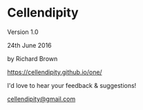 # Cellendipity

Version 1.0

24th June 2016

by Richard Brown

https://cellendipity.github.io/one/

I'd love to hear your feedback & suggestions!

cellendipity@gmail.com
